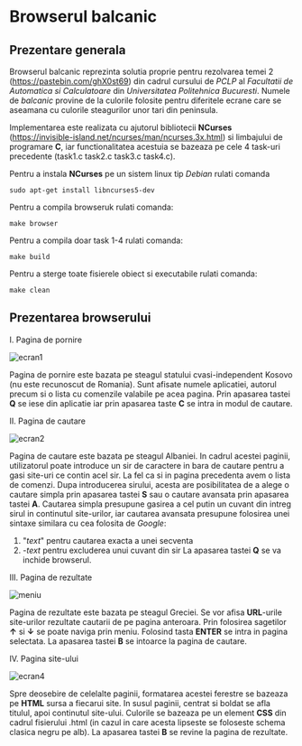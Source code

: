 #                                                                           Browserul balcanic

## Prezentare generala

Browserul balcanic reprezinta solutia proprie pentru rezolvarea temei 2 (https://pastebin.com/ghX0st69) din cadrul cursului de *PCLP* al *Facultatii de Automatica si Calculatoare* din *Universitatea Politehnica Bucuresti*. Numele de *balcanic* provine de la culorile folosite pentru diferitele ecrane care se aseamana cu culorile steagurilor unor tari din peninsula.

Implementarea este realizata cu ajutorul bibliotecii **NCurses** (https://invisible-island.net/ncurses/man/ncurses.3x.html) si limbajului de programare **C**, iar functionalitatea acestuia se bazeaza pe cele 4 task-uri precedente (task1.c task2.c task3.c task4.c).

Pentru a instala **NCurses** pe un sistem linux tip *Debian* rulati comanda
```
sudo apt-get install libncurses5-dev
```

Pentru a compila browseruk rulati comanda:
```
make browser
```

Pentru a compila doar task 1-4 rulati comanda:
```
make build
```

Pentru a sterge toate fisierele obiect si executabile rulati comanda:
```
make clean
```

## Prezentarea browserului

I. Pagina de pornire

![ecran1](https://user-images.githubusercontent.com/93268175/154868653-518c3010-be2d-4a6f-a572-06cecace34b0.JPG)

Pagina de pornire este bazata pe steagul statului cvasi-independent Kosovo (nu este recunoscut de Romania). 
Sunt afisate numele aplicatiei, autorul precum si o lista cu comenzile valabile pe acea pagina.
Prin apasarea tastei **Q** se iese din aplicatie iar prin apasarea taste **C** se intra in modul de cautare.

II. Pagina de cautare

![ecran2](https://user-images.githubusercontent.com/93268175/154868882-94b82992-3de5-485e-b33e-f4d872bd5dc6.JPG)

Pagina de cautare este bazata pe steagul Albaniei.
In cadrul acestei paginii, utilizatorul poate introduce un sir de caractere in bara de cautare pentru a gasi site-uri ce contin acel sir.
La fel ca si in pagina precedenta avem o lista de comenzi.
Dupa introducerea sirului, acesta are posibilitatea de a alege o cautare simpla prin apasarea tastei **S** sau o cautare avansata prin apasarea tastei **A**.
Cautarea simpla presupune gasirea a cel putin un cuvant din intreg sirul in continutul site-urilor, iar cautarea avansata presupune folosirea unei sintaxe similara cu cea folosita de *Google*: 
1. "*text*" pentru cautarea exacta a unei secventa
2. -*text*  pentru excluderea unui cuvant din sir
La apasarea tastei **Q** se va inchide browserul.

III. Pagina de rezultate

![meniu](https://user-images.githubusercontent.com/93268175/154869199-c97d8bb5-a0e8-42a9-833f-0d576dec8284.JPG)

Pagina de rezultate este bazata pe steagul Greciei.
Se vor afisa **URL**-urile site-urilor rezultate cautarii de pe pagina anteroara.
Prin folosirea sagetilor **↑** si **↓** se poate naviga prin meniu.
Folosind tasta **ENTER** se intra in pagina selectata.
La apasarea tastei **B** se intoarce la pagina de cautare.

IV. Pagina site-ului

![ecran4](https://user-images.githubusercontent.com/93268175/154869376-a112bb81-a374-4b31-9b96-f82f53faf30c.JPG)

Spre deosebire de celelalte paginii, formatarea acestei ferestre se bazeaza pe **HTML** sursa a fiecarui site. 
In susul paginii, centrat si boldat se afla titulul, apoi continutul site-ului.
Culorile se bazeaza pe un element **CSS** din cadrul fisierului .html (in cazul in care acesta lipseste se foloseste schema clasica negru pe alb).
La apasarea tastei **B** se revine la pagina de rezultate.



